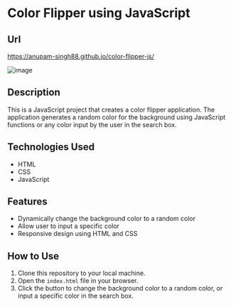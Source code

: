 # Color Flipper using JavaScript

## Url
https://anupam-singh88.github.io/color-flipper-js/

![image](https://github.com/anupam-singh88/color-flipper-js/assets/89381022/3739101f-60bd-4045-abee-9cedcb728eb5)

## Description
This is a JavaScript project that creates a color flipper application. The application generates a random color for the background using JavaScript functions or any color input by the user in the search box.

## Technologies Used
- HTML
- CSS
- JavaScript

## Features
- Dynamically change the background color to a random color
- Allow user to input a specific color
- Responsive design using HTML and CSS

## How to Use
1. Clone this repository to your local machine.
2. Open the `index.html` file in your browser.
3. Click the button to change the background color to a random color, or input a specific color in the search box.

